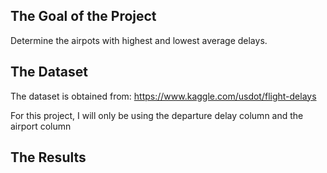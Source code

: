 The Goal of the Project
--------------------------
Determine the airpots with highest and lowest average delays.

The Dataset
--------------------------
The dataset is obtained from: https://www.kaggle.com/usdot/flight-delays

For this project, I will only be using the departure delay column and the airport column

The Results
--------------------------



